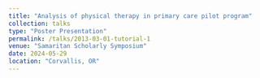 ```yaml
---
title: "Analysis of physical therapy in primary care pilot program"
collection: talks
type: "Poster Presentation"
permalink: /talks/2013-03-01-tutorial-1
venue: "Samaritan Scholarly Symposium"
date: 2024-05-29
location: "Corvallis, OR"
---
```

